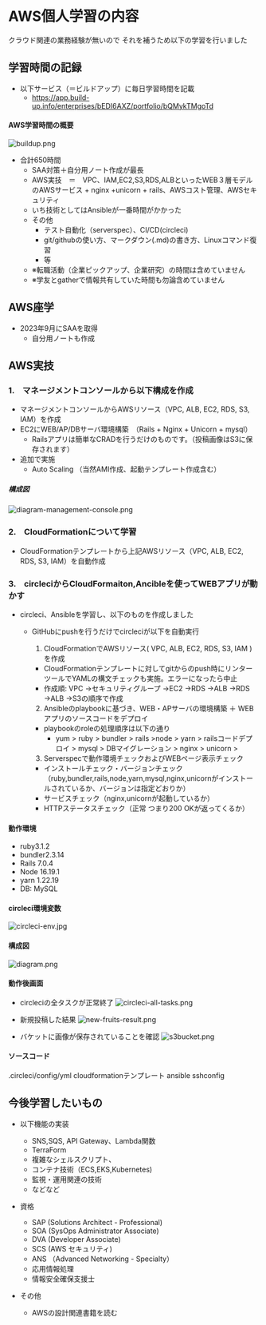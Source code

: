 # AWS個人学習の内容
クラウド関連の業務経験が無いので
それを補うため以下の学習を行いました

## 学習時間の記録
- 以下サービス（＝ビルドアップ）に毎日学習時間を記載
  - https://app.build-up.info/enterprises/bEDI6AXZ/portfolio/bQMykTMgoTd

#### AWS学習時間の概要
![buildup.png](./images/buildup.png)
- 合計650時間
  - SAA対策＋自分用ノート作成が最長
  - AWS実技　＝　VPC、IAM,EC2,S3,RDS,ALBといったWEB３層モデルのAWSサービス + nginx +unicorn + rails、AWSコスト管理、AWSセキュリティ
  - いち技術としてはAnsibleが一番時間がかかった
  - その他
    - テスト自動化（serverspec）、CI/CD(circleci) 
    - git/githubの使い方、マークダウン(.md)の書き方、Linuxコマンド復習
    - 等
  - ※転職活動（企業ピックアップ、企業研究）の時間は含めていません
  - ※学友とgatherで情報共有していた時間も勿論含めていません


## AWS座学
- 2023年9月にSAAを取得
  - 自分用ノートも作成

## AWS実技

### 1.　マネージメントコンソールから以下構成を作成

- マネージメントコンソールからAWSリソース（VPC, ALB, EC2, RDS, S3, IAM）を作成
- EC2にWEB/AP/DBサーバ環境構築　（Rails + Nginx + Unicorn + mysql）
  - Railsアプリは簡単なCRADを行うだけのものです。（投稿画像はS3に保存されます）   
- 追加で実施
  - Auto Scaling （当然AMI作成、起動テンプレート作成含む）

##### 構成図
![diagram-management-console.png](./images/diagram-management-console.png)

### 2.　CloudFormationについて学習
- CloudFormationテンプレートから上記AWSリソース（VPC, ALB, EC2, RDS, S3, IAM）を自動作成

### 3.　circleciからCloudFormaiton,Ancibleを使ってWEBアプリが動かす
- circleci、Ansibleを学習し、以下のものを作成しました

  - GitHubにpushを行うだけでcircleciが以下を自動実行

    1. CloudFormationでAWSリソース( VPC, ALB, EC2, RDS, S3, IAM ) を作成
      - CloudFormationテンプレートに対してgitからのpush時にリンターツールでYAMLの構文チェックも実施。エラーになったら中止
      - 作成順: VPC →セキュリティグループ →EC2 →RDS →ALB →RDS →ALB →S3の順序で作成
    2. Ansibleのplaybookに基づき、WEB・APサーバの環境構築 ＋ WEBアプリのソースコードをデプロイ
      - playbookのroleの処理順序は以下の通り
        - yum > ruby > bundler > rails >node > yarn > railsコードデプロイ > mysql > DBマイグレーション > nginx > unicorn >
    3. Serverspecで動作環境チェックおよびWEBページ表示チェック
      - インストールチェック・バージョンチェック（ruby,bundler,rails,node,yarn,mysql,nginx,unicornがインストールされているか、バージョンは指定どおりか）
      - サービスチェック（nginx,unicornが起動しているか）
      - HTTPステータスチェック（正常 つまり200 OKが返ってくるか）

#### 動作環境
- ruby3.1.2
- bundler2.3.14
- Rails 7.0.4
- Node 16.19.1
- yarn 1.22.19
- DB: MySQL

#### circleci環境変数
![circleci-env.jpg](./images/circleci-env.jpg)


#### 構成図
![diagram.png](./images/diagram.png)

#### 動作後画面
- circleciの全タスクが正常終了
![circleci-all-tasks.png](./images/circleci-all-tasks.png)

- 新規投稿した結果
![new-fruits-result.png](./images/new-fruits-result.png)


- バケットに画像が保存されていることを確認
![s3bucket.png](./images/s3bucket.png)



#### ソースコード

.circleci/config/yml
cloudformationテンプレート
ansible
sshconfig


## 今後学習したいもの
- 以下機能の実装
  - SNS,SQS, API Gateway、Lambda関数
  - TerraForm
  - 複雑なシェルスクリプト、
  - コンテナ技術（ECS,EKS,Kubernetes)
  - 監視・運用関連の技術
  - などなど


- 資格
  - SAP (Solutions Architect - Professional)
  - SOA (SysOps Administrator Associate)
  - DVA (Developer Associate)
  - SCS (AWS セキュリティ)
  - ANS （Advanced Networking - Specialty）
  - 応用情報処理
  - 情報安全確保支援士

- その他
  - AWSの設計関連書籍を読む


